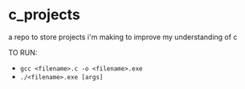 # c_projects
a repo to store projects i'm making to improve my understanding of c

TO RUN:
- ```gcc <filename>.c -o <filename>.exe```
- ```./<filename>.exe [args]```
  
